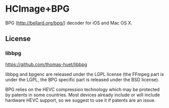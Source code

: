 # HCImage+BPG

BPG (http://bellard.org/bpg/) decoder for iOS and Mac OS X.

## License

### libbpg

https://github.com/thomas-huet/libbpg

libbpg and bpgenc are released under the LGPL license (the FFmpeg part is under the LGPL, the BPG specific part is released under the BSD license).

  BPG relies on the HEVC compression technology which may be protected by patents in some countries. Most devices already include or will include hardware HEVC support, so we suggest to use it if patents are an issue.
